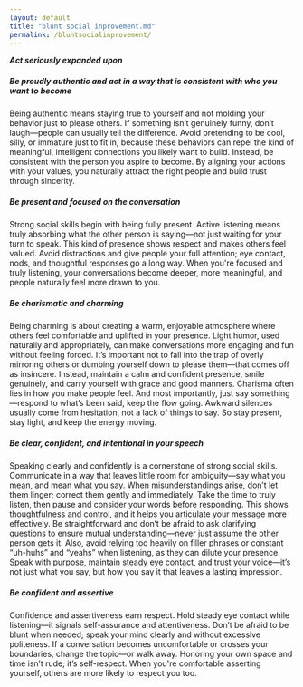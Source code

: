 ```yaml
---
layout: default
title: "blunt social inprovement.md"
permalink: /bluntsocialinprovement/
---
```


***Act seriously expanded upon***

##### Be proudly authentic and act in a way that is consistent with who you want to become

Being authentic means staying true to yourself and not molding your behavior just to please others. If something isn’t genuinely funny, don’t laugh—people can usually tell the difference. Avoid pretending to be cool, silly, or immature just to fit in, because these behaviors can repel the kind of meaningful, intelligent connections you likely want to build. Instead, be consistent with the person you aspire to become. By aligning your actions with your values, you naturally attract the right people and build trust through sincerity.

##### Be present and focused on the conversation

Strong social skills begin with being fully present. Active listening means truly absorbing what the other person is saying—not just waiting for your turn to speak. This kind of presence shows respect and makes others feel valued. Avoid distractions and give people your full attention; eye contact, nods, and thoughtful responses go a long way. When you're focused and truly listening, your conversations become deeper, more meaningful, and people naturally feel more drawn to you.

##### Be charismatic and charming

Being charming is about creating a warm, enjoyable atmosphere where others feel comfortable and uplifted in your presence. Light humor, used naturally and appropriately, can make conversations more engaging and fun without feeling forced. It’s important not to fall into the trap of overly mirroring others or dumbing yourself down to please them—that comes off as insincere. Instead, maintain a calm and confident presence, smile genuinely, and carry yourself with grace and good manners. Charisma often lies in how you make people feel. And most importantly, just say something—respond to what’s been said, keep the flow going. Awkward silences usually come from hesitation, not a lack of things to say. So stay present, stay light, and keep the energy moving.

##### Be clear, confident, and intentional in your speech
  
Speaking clearly and confidently is a cornerstone of strong social skills. Communicate in a way that leaves little room for ambiguity—say what you mean, and mean what you say. When misunderstandings arise, don’t let them linger; correct them gently and immediately. Take the time to truly listen, then pause and consider your words before responding. This shows thoughtfulness and control, and it helps you articulate your message more effectively. Be straightforward and don’t be afraid to ask clarifying questions to ensure mutual understanding—never just assume the other person gets it. Also, avoid relying too heavily on filler phrases or constant “uh-huhs” and “yeahs” when listening, as they can dilute your presence. Speak with purpose, maintain steady eye contact, and trust your voice—it’s not just what you say, but how you say it that leaves a lasting impression.

##### Be confident and assertive  

Confidence and assertiveness earn respect. Hold steady eye contact while listening—it signals self-assurance and attentiveness. Don’t be afraid to be blunt when needed; speak your mind clearly and without excessive politeness. If a conversation becomes uncomfortable or crosses your boundaries, change the topic—or walk away. Honoring your own space and time isn’t rude; it’s self-respect. When you're comfortable asserting yourself, others are more likely to respect you too.